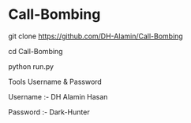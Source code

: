 # Call-Bombing

git clone https://github.com/DH-Alamin/Call-Bombing

cd Call-Bombing

python run.py

Tools Username & Password 

Username :- DH Alamin Hasan

Password :- Dark-Hunter
